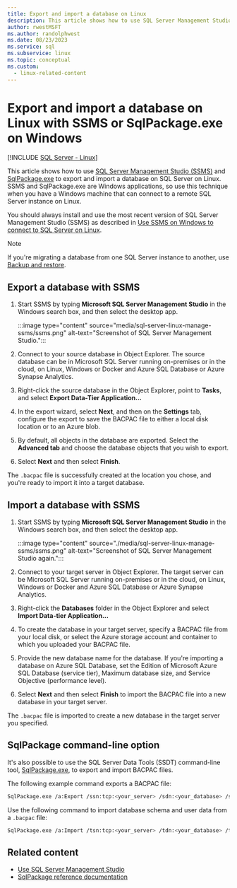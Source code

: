 ```yaml
---
title: Export and import a database on Linux
description: This article shows how to use SQL Server Management Studio and SqlPackage.exe to export and import a database on SQL Server on Linux.
author: rwestMSFT
ms.author: randolphwest
ms.date: 08/23/2023
ms.service: sql
ms.subservice: linux
ms.topic: conceptual
ms.custom:
  - linux-related-content
---
```

# Export and import a database on Linux with SSMS or SqlPackage.exe on Windows

[!INCLUDE [SQL Server - Linux](../includes/applies-to-version/sql-linux.md)]

This article shows how to use [SQL Server Management Studio (SSMS)](../ssms/download-sql-server-management-studio-ssms.md) and [SqlPackage.exe](../tools/sqlpackage/sqlpackage.md) to export and import a database on SQL Server on Linux. SSMS and SqlPackage.exe are Windows applications, so use this technique when you have a Windows machine that can connect to a remote SQL Server instance on Linux.

You should always install and use the most recent version of SQL Server Management Studio (SSMS) as described in [Use SSMS on Windows to connect to SQL Server on Linux](sql-server-linux-manage-ssms.md).

> [!NOTE]  
> If you're migrating a database from one SQL Server instance to another, use [Backup and restore](sql-server-linux-migrate-restore-database.md).

## Export a database with SSMS

1. Start SSMS by typing **Microsoft SQL Server Management Studio** in the Windows search box, and then select the desktop app.

   :::image type="content" source="media/sql-server-linux-manage-ssms/ssms.png" alt-text="Screenshot of SQL Server Management Studio.":::

1. Connect to your source database in Object Explorer. The source database can be in Microsoft SQL Server running on-premises or in the cloud, on Linux, Windows or Docker and Azure SQL Database or Azure Synapse Analytics.

1. Right-click the source database in the Object Explorer, point to **Tasks**, and select **Export Data-Tier Application...**

1. In the export wizard, select **Next**, and then on the **Settings** tab, configure the export to save the BACPAC file to either a local disk location or to an Azure blob.

1. By default, all objects in the database are exported. Select the **Advanced tab** and choose the database objects that you wish to export.

1. Select **Next** and then select **Finish**.

The `.bacpac` file is successfully created at the location you chose, and you're ready to import it into a target database.

## Import a database with SSMS

1. Start SSMS by typing **Microsoft SQL Server Management Studio** in the Windows search box, and then select the desktop app.

   :::image type="content" source="./media/sql-server-linux-manage-ssms/ssms.png" alt-text="Screenshot of SQL Server Management Studio again.":::

1. Connect to your target server in Object Explorer. The target server can be Microsoft SQL Server running on-premises or in the cloud, on Linux, Windows or Docker and Azure SQL Database or Azure Synapse Analytics.

1. Right-click the **Databases** folder in the Object Explorer and select **Import Data-tier Application...**

1. To create the database in your target server, specify a BACPAC file from your local disk, or select the Azure storage account and container to which you uploaded your BACPAC file.

1. Provide the new database name for the database. If you're importing a database on Azure SQL Database, set the Edition of Microsoft Azure SQL Database (service tier), Maximum database size, and Service Objective (performance level).

1. Select **Next** and then select **Finish** to import the BACPAC file into a new database in your target server.

The `.bacpac` file is imported to create a new database in the target server you specified.

## <a id="sqlpackage"></a> SqlPackage command-line option

It's also possible to use the SQL Server Data Tools (SSDT) command-line tool, [SqlPackage.exe](../tools/sqlpackage/sqlpackage.md), to export and import BACPAC files.

The following example command exports a BACPAC file:

```bash
SqlPackage.exe /a:Export /ssn:tcp:<your_server> /sdn:<your_database> /su:<username> /sp:<password> /tf:<path_to_bacpac>
```

Use the following command to import database schema and user data from a `.bacpac` file:

```bash
SqlPackage.exe /a:Import /tsn:tcp:<your_server> /tdn:<your_database> /tu:<username> /tp:<password> /sf:<path_to_bacpac>
```

## Related content

- [Use SQL Server Management Studio](../ssms/sql-server-management-studio-ssms.md)
- [SqlPackage reference documentation](../tools/sqlpackage/sqlpackage.md)
